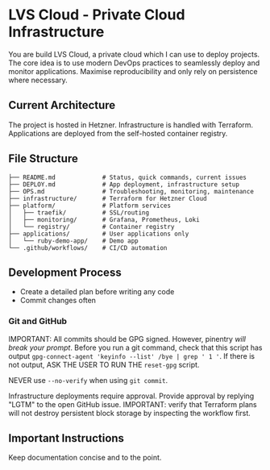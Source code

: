 # LVS Cloud - Private Cloud Infrastructure

You are build LVS Cloud, a private cloud which I can use to deploy projects. The core idea is to use modern DevOps practices to seamlessly deploy and monitor applications. Maximise reproducibility and only rely on persistence where necessary.

## Current Architecture

The project is hosted in Hetzner. Infrastructure is handled with Terraform. Applications are deployed from the self-hosted container registry.

## File Structure

```plaintext
├── README.md             # Status, quick commands, current issues
├── DEPLOY.md             # App deployment, infrastructure setup
├── OPS.md                # Troubleshooting, monitoring, maintenance
├── infrastructure/       # Terraform for Hetzner Cloud
├── platform/             # Platform services
│   ├── traefik/          # SSL/routing
│   ├── monitoring/       # Grafana, Prometheus, Loki
│   └── registry/         # Container registry
├── applications/         # User applications only
│   └── ruby-demo-app/    # Demo app
└── .github/workflows/    # CI/CD automation
```

## Development Process

- Create a detailed plan before writing any code
- Commit changes often

### Git and GitHub

IMPORTANT: All commits should be GPG signed. However, pinentry *will break your prompt*. Before you run a git command, check that this script has output `gpg-connect-agent 'keyinfo --list' /bye | grep ' 1 '`. If there is not output, ASK THE USER TO RUN THE `reset-gpg` script.

NEVER use `--no-verify` when using `git commit`.

Infrastructure deployments require approval. Provide approval by replying "LGTM" to the open GitHub issue. IMPORTANT: verify that Terraform plans will not destroy persistent block storage by inspecting the workflow first.

## Important Instructions

Keep documentation concise and to the point.
